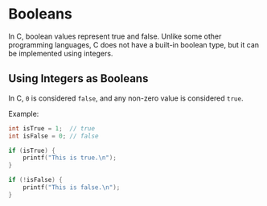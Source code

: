 # Booleans

In C, boolean values represent true and false. Unlike some other programming languages, C does not have a built-in boolean type, but it can be implemented using integers.

## Using Integers as Booleans

In C, `0` is considered `false`, and any non-zero value is considered `true`.

Example:
```c
int isTrue = 1;  // true
int isFalse = 0; // false

if (isTrue) {
    printf("This is true.\n");
}

if (!isFalse) {
    printf("This is false.\n");
}
```